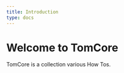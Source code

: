 ```yaml
---
title: Introduction
type: docs
---
```


# Welcome to TomCore

TomCore is a collection various How Tos.